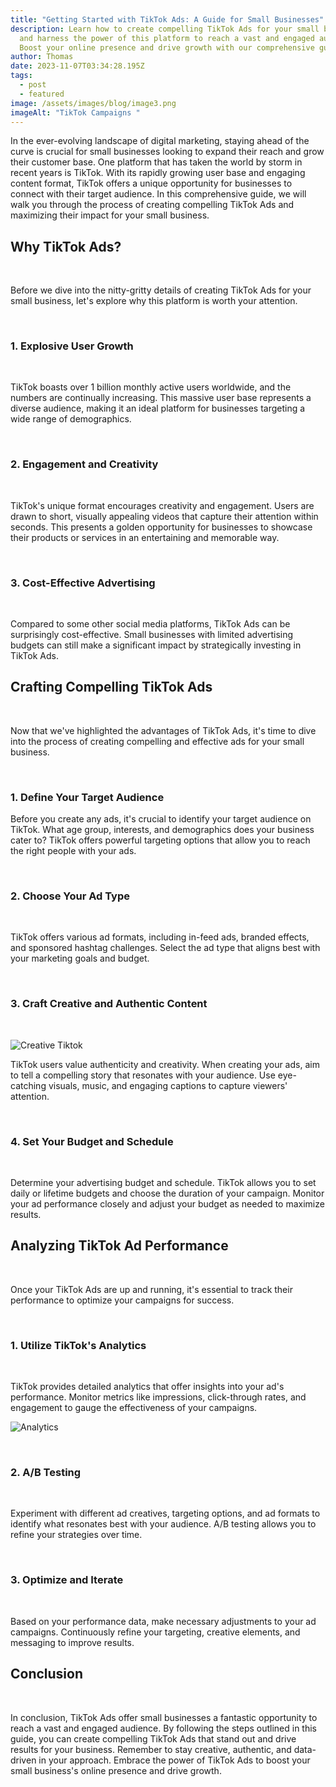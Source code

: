 ```yaml
---
title: "Getting Started with TikTok Ads: A Guide for Small Businesses"
description: Learn how to create compelling TikTok Ads for your small business
  and harness the power of this platform to reach a vast and engaged audience.
  Boost your online presence and drive growth with our comprehensive guide.
author: Thomas
date: 2023-11-07T03:34:28.195Z
tags:
  - post
  - featured
image: /assets/images/blog/image3.png
imageAlt: "TikTok Campaigns "
---
```



In the ever-evolving landscape of digital marketing, staying ahead of the curve is crucial for small businesses looking to expand their reach and grow their customer base. One platform that has taken the world by storm in recent years is TikTok. With its rapidly growing user base and engaging content format, TikTok offers a unique opportunity for businesses to connect with their target audience. In this comprehensive guide, we will walk you through the process of creating compelling TikTok Ads and maximizing their impact for your small business.



## [](<>)Why TikTok Ads?

 

Before we dive into the nitty-gritty details of creating TikTok Ads for your small business, let's explore why this platform is worth your attention.

 

### **1. Explosive User Growth**

 

TikTok boasts over 1 billion monthly active users worldwide, and the numbers are continually increasing. This massive user base represents a diverse audience, making it an ideal platform for businesses targeting a wide range of demographics.

 

### **2. Engagement and Creativity**

 

TikTok's unique format encourages creativity and engagement. Users are drawn to short, visually appealing videos that capture their attention within seconds. This presents a golden opportunity for businesses to showcase their products or services in an entertaining and memorable way.

 

### **3. Cost-Effective Advertising**

 

Compared to some other social media platforms, TikTok Ads can be surprisingly cost-effective. Small businesses with limited advertising budgets can still make a significant impact by strategically investing in TikTok Ads.



## [](<>)Crafting Compelling TikTok Ads

 

Now that we've highlighted the advantages of TikTok Ads, it's time to dive into the process of creating compelling and effective ads for your small business.

 

### **1. Define Your Target Audience**



Before you create any ads, it's crucial to identify your target audience on TikTok. What age group, interests, and demographics does your business cater to? TikTok offers powerful targeting options that allow you to reach the right people with your ads.

 

### **2. Choose Your Ad Type**

 

TikTok offers various ad formats, including in-feed ads, branded effects, and sponsored hashtag challenges. Select the ad type that aligns best with your marketing goals and budget.

 

### **3. Craft Creative and Authentic Content**

 

![Creative Tiktok](/assets/images/blog/image1.png "TikTok Lets You Get Creative")



TikTok users value authenticity and creativity. When creating your ads, aim to tell a compelling story that resonates with your audience. Use eye-catching visuals, music, and engaging captions to capture viewers' attention.

 

### **4. Set Your Budget and Schedule**

 

Determine your advertising budget and schedule. TikTok allows you to set daily or lifetime budgets and choose the duration of your campaign. Monitor your ad performance closely and adjust your budget as needed to maximize results.



## [](<>)Analyzing TikTok Ad Performance

 

Once your TikTok Ads are up and running, it's essential to track their performance to optimize your campaigns for success.

 

### **1. Utilize TikTok's Analytics**

 

TikTok provides detailed analytics that offer insights into your ad's performance. Monitor metrics like impressions, click-through rates, and engagement to gauge the effectiveness of your campaigns.



![Analytics](/assets/images/blog/image2.jpg "TikTok Analytics Are Key ")

 



### **2. A/B Testing**

 

Experiment with different ad creatives, targeting options, and ad formats to identify what resonates best with your audience. A/B testing allows you to refine your strategies over time.

 

### **3. Optimize and Iterate**

 

Based on your performance data, make necessary adjustments to your ad campaigns. Continuously refine your targeting, creative elements, and messaging to improve results.





## [](<>)Conclusion

 

In conclusion, TikTok Ads offer small businesses a fantastic opportunity to reach a vast and engaged audience. By following the steps outlined in this guide, you can create compelling TikTok Ads that stand out and drive results for your business. Remember to stay creative, authentic, and data-driven in your approach. Embrace the power of TikTok Ads to boost your small business's online presence and drive growth.
